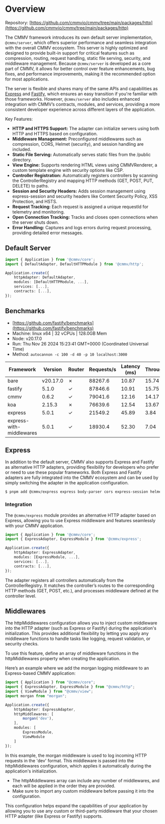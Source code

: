 # Overview

Repository: [https://github.com/cmmvio/cmmv/tree/main/packages/http](https://github.com/cmmvio/cmmv/tree/main/packages/http)

The CMMV framework introduces its own default server implementation, ``@cmmv/server``, which offers superior performance and seamless integration with the overall CMMV ecosystem. This server is highly optimized and designed to provide built-in support for critical features such as compression, routing, request handling, static file serving, security, and middleware management. Because ``@cmmv/server`` is developed as a core part of CMMV, it allows for better control over feature enhancements, bug fixes, and performance improvements, making it the recommended option for most applications.

The server is flexible and shares many of the same APIs and capabilities as [Express](https://expressjs.com/) and [Fastify](https://fastify.dev/), which ensures an easy transition if you're familiar with those frameworks. However, ``@cmmv/server`` also includes enhanced integration with CMMV’s contracts, modules, and services, providing a more consistent developer experience across different layers of the application.

Key Features:
* **HTTP and HTTPS Support:** The adapter can initialize servers using both HTTP and HTTPS based on configuration.
* **Middleware Management:** Preconfigured middlewares such as compression, CORS, Helmet (security), and session handling are included.
* **Static File Serving:** Automatically serves static files from the /public directory.
* **View Engine:** Supports rendering HTML views using CMMVRenderer, a custom template engine with security options like CSP.
* **Controller Registration:** Automatically registers controllers by scanning the ControllerRegistry and mapping HTTP methods (GET, POST, PUT, DELETE) to paths.
* **Session and Security Headers:** Adds session management using express-session and security headers like Content Security Policy, XSS Protection, and HSTS.
* **Request Tracking:** Each request is assigned a unique requestId for telemetry and monitoring.
* **Open Connection Tracking:** Tracks and closes open connections when the server shuts down.
* **Error Handling:** Captures and logs errors during request processing, providing detailed error messages.

## Default Server

```typescript
import { Application } from '@cmmv/core';
import { DefaultAdapter, DefaultHTTPModule } from '@cmmv/http';

Application.create({
    httpAdapter: DefaultAdapter,
    modules: [DefaultHTTPModule, ...],
    services: [...],
    contracts: [...],
});
```

## Benchmarks

* [https://github.com/fastify/benchmarks](https://github.com/fastify/benchmarks)
* Machine: linux x64 | 32 vCPUs | 128.0GB Mem
* Node: v20.17.0
* Run: Thu Nov 26 2024 15:23:41 GMT+0000 (Coordinated Universal Time)
* Method: ``autocannon -c 100 -d 40 -p 10 localhost:3000``

| Framework                | Version  | Router | Requests/s | Latency (ms) | Throughput/Mb |
|--------------------------|----------|--------|------------|--------------|---------------|
| bare                     | v20.17.0 | ✗      | 88267.6    | 10.87        | 15.74         |
| fastify                  | 5.1.0    | ✓      | 87846.6    | 10.91        | 15.75         |
| cmmv                     | 0.6.2    | ✓      | 79041.6    | 12.16        | 14.17         |
| koa                      | 2.15.3   | ✗      | 76639.6    | 12.54        | 13.67         |
| express                  | 5.0.1    | ✓      | 21549.2    | 45.89        | 3.84          |
| express-with-middlewares | 5.0.1    | ✓      | 18930.4    | 52.30        | 7.04          |

## Express

In addition to the default server, CMMV also supports Express and Fastify as alternative HTTP adapters, providing flexibility for developers who prefer or need to use these popular frameworks. Both Express and Fastify adapters are fully integrated into the CMMV ecosystem and can be used by simply switching the adapter in the application configuration.

```bash
$ pnpm add @cmmv/express express body-parser cors express-session helmet uuid
```

### Integration

The ``@cmmv/express`` module provides an alternative HTTP adapter based on Express, allowing you to use Express middleware and features seamlessly with your CMMV application.

```typescript
import { Application } from '@cmmv/core';
import { ExpressAdapter, ExpressModule } from '@cmmv/express';

Application.create({
    httpAdapter: ExpressAdapter,
    modules: [ExpressModule, ...],
    services: [...],
    contracts: [...],
});
```

The adapter registers all controllers automatically from the ControllerRegistry. It matches the controller’s routes to the corresponding HTTP methods (GET, POST, etc.), and processes middleware defined at the controller level.

## Middlewares

The httpMiddlewares configuration allows you to inject custom middleware into the HTTP adapter (such as Express or Fastify) during the application's initialization. This provides additional flexibility by letting you apply any middleware functions to handle tasks like logging, request validation, or security checks.

To use this feature, define an array of middleware functions in the httpMiddlewares property when creating the application.

Here’s an example where we add the morgan logging middleware to an Express-based CMMV application:

```typescript
import { Application } from "@cmmv/core";
import { ExpressAdapter, ExpressModule } from "@cmmv/http";
import { ViewModule } from "@cmmv/view";
import morgan from "morgan";

Application.create({
    httpAdapter: ExpressAdapter,
    httpMiddlewares: [
        morgan('dev'),
    ],
    modules: [
        ExpressModule,
        ViewModule
    ]
});
```

In this example, the morgan middleware is used to log incoming HTTP requests in the 'dev' format. This middleware is passed into the httpMiddlewares configuration, which applies it automatically during the application's initialization.

* The httpMiddlewares array can include any number of middlewares, and each will be applied in the order they are provided.
* Make sure to import any custom middleware before passing it into the configuration.

This configuration helps expand the capabilities of your application by allowing you to use any custom or third-party middleware that your chosen HTTP adapter (like Express or Fastify) supports.
